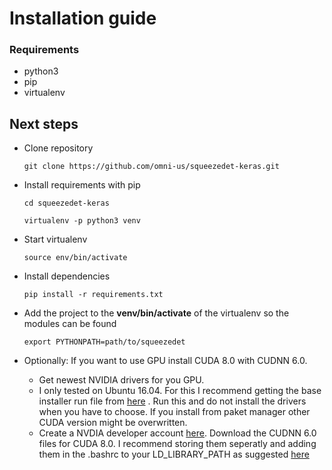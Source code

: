 # Installation guide #

### Requirements ###

* python3
* pip
* virtualenv

## Next steps ###

* Clone repository

	`git clone https://github.com/omni-us/squeezedet-keras.git`

* Install requirements with pip

	`cd squeezedet-keras`

	`virtualenv -p python3 venv`

* Start virtualenv

	`source env/bin/activate`
	
* Install dependencies

	`pip install -r requirements.txt`
	
* Add the project to the **venv/bin/activate** of the virtualenv so the modules can be found

	`export PYTHONPATH=path/to/squeezedet`
	
* Optionally: If you want to use GPU install CUDA 8.0 with CUDNN 6.0. 

	* Get newest NVIDIA drivers for you GPU. 
	* I only tested on Ubuntu 16.04. For this I recommend getting the base installer run file from [here](https://developer.nvidia.com/cuda-80-ga2-download-archive) . Run this and do not install the drivers when you have to choose. If you install from paket manager other CUDA version might be overwritten.
	* Create a NVDIA developer account [here](https://developer.nvidia.com/cudnn). Download the CUDNN 6.0 files for CUDA 8.0. I recommend storing them seperatly and adding them in the .bashrc to your LD_LIBRARY_PATH as suggested [here](http://docs.nvidia.com/deeplearning/sdk/cudnn-install/index.html)
